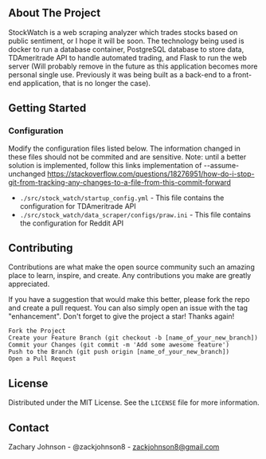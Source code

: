 <a name="readme-top"></a>
## About The Project
StockWatch is a web scraping analyzer which trades stocks based on public sentiment, or I hope it will be soon. The 
technology being used is docker to run a database container, PostgreSQL database to store data, TDAmeritrade API to 
handle automated trading, and Flask to run the web server (Will probably remove in the future as this 
application becomes more personal single use. Previously it was being built as a back-end to a front-end application, 
that is no longer the case).

## Getting Started
### Configuration
Modify the configuration files listed below. The information changed in these files should not be commited and are 
sensitive. Note: until a better solution is implemented, follow this links implementation of --assume-unchanged 
https://stackoverflow.com/questions/18276951/how-do-i-stop-git-from-tracking-any-changes-to-a-file-from-this-commit-forward
* ```./src/stock_watch/startup_config.yml``` - This file contains the configuration for TDAmeritrade API
* ```./src/stock_watch/data_scraper/configs/praw.ini``` - This file contains the configuration for Reddit API

## Contributing
Contributions are what make the open source community such an amazing place to learn, inspire, and create. Any 
contributions you make are greatly appreciated.

If you have a suggestion that would make this better, please fork the repo and create a pull request. You can also 
simply open an issue with the tag "enhancement". Don't forget to give the project a star! Thanks again!

    Fork the Project
    Create your Feature Branch (git checkout -b [name_of_your_new_branch])
    Commit your Changes (git commit -m 'Add some awesome feature')
    Push to the Branch (git push origin [name_of_your_new_branch])
    Open a Pull Request

## License
Distributed under the MIT License. See the `LICENSE` file for more information.

## Contact
Zachary Johnson - @zackjohnson8 - zackjohnson8@gmail.com

